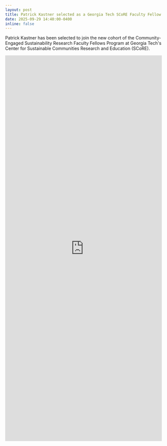 ```yaml
---
layout: post
title: Patrick Kastner selected as a Georgia Tech SCoRE Faculty Fellow
date: 2025-09-29 14:40:00-0400
inline: false
---
```


Patrick Kastner has been selected to join the new cohort of the Community-Engaged Sustainability Research Faculty Fellows Program at Georgia Tech's Center for Sustainable Communities Research and Education (SCoRE).

<iframe src="https://www.linkedin.com/embed/feed/update/urn:li:share:7379893033854615552" height="1237" width="504" frameborder="0" allowfullscreen="" title="Embedded post"></iframe>